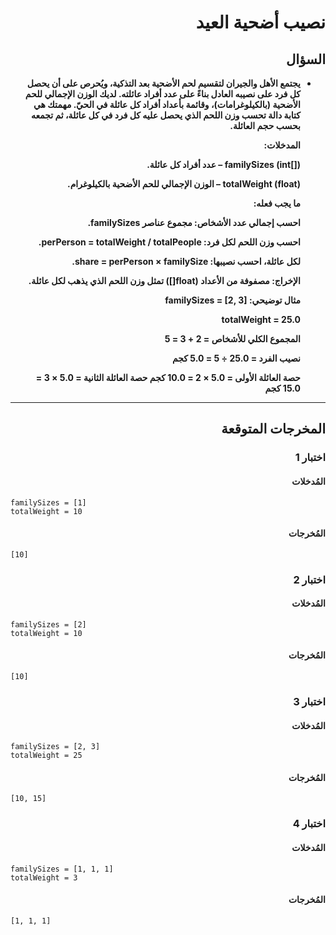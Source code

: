 # <div dir="rtl">نصيب أضحية العيد</div>

## <div dir="rtl">السؤال</div>

<ul dir="rtl">
<li>
<b>
يجتمع الأهل والجيران لتقسيم لحم الأضحية بعد التذكية، ويُحرص على أن يحصل كل فرد على نصيبه العادل بناءً على عدد أفراد عائلته. لديك الوزن الإجمالي للحم الأضحية (بالكيلوغرامات)، وقائمة بأعداد أفراد كل عائلة في الحيّ. مهمتك هي كتابة دالة تحسب وزن اللحم الذي يحصل عليه كل فرد في كل عائلة، ثم تجمعه بحسب حجم العائلة.

المدخلات:

familySizes (int[]) – عدد أفراد كل عائلة.

totalWeight (float) – الوزن الإجمالي للحم الأضحية بالكيلوغرام.

ما يجب فعله:

احسب إجمالي عدد الأشخاص: مجموع عناصر familySizes.

احسب وزن اللحم لكل فرد: perPerson = totalWeight / totalPeople.

لكل عائلة، احسب نصيبها: share = perPerson × familySize.

الإخراج:
مصفوفة من الأعداد (float[]) تمثل وزن اللحم الذي يذهب لكل عائلة.

مثال توضيحي:
familySizes = [2, 3]

totalWeight = 25.0

المجموع الكلي للأشخاص = 2 + 3 = 5

نصيب الفرد = 25.0 ÷ 5 = 5.0 كجم

حصة العائلة الأولى = 5.0 × 2 = 10.0 كجم
حصة العائلة الثانية = 5.0 × 3 = 15.0 كجم

</b>
</li>
</ul>

---

## <div dir="rtl">المخرجات المتوقعة</div>

### <div dir="rtl">اختبار 1</div>

#### <div dir="rtl">المُدخلات</div>

```text
familySizes = [1]
totalWeight = 10
```

#### <div dir="rtl">المُخرجات</div>

```text
[10]
```

### <div dir="rtl">اختبار 2</div>

#### <div dir="rtl">المُدخلات</div>

```text
familySizes = [2]
totalWeight = 10
```

#### <div dir="rtl">المُخرجات</div>

```text
[10]
```

### <div dir="rtl">اختبار 3</div>

#### <div dir="rtl">المُدخلات</div>

```text
familySizes = [2, 3]
totalWeight = 25
```

#### <div dir="rtl">المُخرجات</div>

```text
[10, 15]
```

### <div dir="rtl">اختبار 4</div>

#### <div dir="rtl">المُدخلات</div>

```text
familySizes = [1, 1, 1]
totalWeight = 3
```

#### <div dir="rtl">المُخرجات</div>

```text
[1, 1, 1]
```